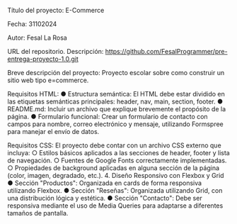 Título del proyecto: 
E-Commerce

Fecha:
31102024

Autor:
Fesal La Rosa

URL del repositorio.
Descripción:
https://github.com/FesalProgrammer/pre-entrega-proyecto-1.0.git

Breve descripción del proyecto:
Proyecto escolar sobre como construir un sitio web tipo e=commerce.

Requisitos HTML:
● Estructura semántica: El HTML debe estar
dividido en las etiquetas semánticas principales:
header, nav, main, section, footer.
● README.md: Incluir un archivo que explique
brevemente el propósito de la página.
● Formulario funcional: Crear un formulario
de contacto con campos para nombre,
correo electrónico y mensaje, utilizando
Formspree para manejar el envío de datos.

Requisitos CSS:
El proyecto debe contar con un
archivo CSS externo que incluya:
○ Estilos básicos aplicados a las secciones de
header, footer y lista de navegación.
○ Fuentes de Google Fonts correctamente
implementadas.
○ Propiedades de background aplicadas en
alguna sección de la página (color, imagen,
degradado, etc.).
4. Diseño Responsivo con Flexbox y Grid
● Sección "Productos": Organizada en cards de forma
responsiva utilizando Flexbox.
● Sección "Reseñas": Organizada utilizando Grid, con una
distribución lógica y estética.
● Sección "Contacto": Debe ser responsiva mediante el uso
de Media Queries para adaptarse a diferentes tamaños de
pantalla.

